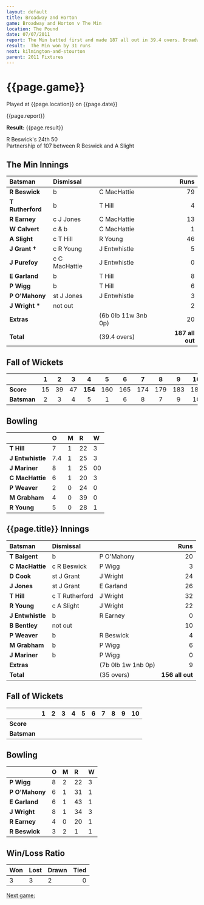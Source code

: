 ```yaml
---
layout: default
title: Broadway and Horton
game: Broadway and Horton v The Min
location: The Pound
date: 07/07/2011
report: The Min batted first and made 187 all out in 39.4 overs. Broadway and Horton replied with 156 all out in 35 overs
result:  The Min won by 31 runs
next: kilmington-and-stourton
parent: 2011 Fixtures
---
```


# {{page.game}}

Played at {{page.location}} on {{page.date}}

{{page.report}}

**Result:** {{page.result}}

R Beswick's 24th 50<br />
Partnership of 107 between R Beswick and A Slight

## The Min Innings

| Batsman | Dismissal |  | Runs |
|:---|:---|---|---:|
| **R Beswick** | b | C MacHattie | 79 |
| **T Rutherford** | b | T Hill | 4 |
| **R Earney** | c J Jones | C MacHattie | 13 |
| **W Calvert** | c & b | C MacHattie | 1 |
| **A Slight** | c T Hill | R Young | 46 |
| **J Grant &#8224;** | c R Young | J Entwhistle | 5 |
| **J Purefoy** | c C MacHattie | J Entwhistle | 0 |
| **E Garland** | b | T Hill | 8 |
| **P Wigg** | b | T Hill | 6 |
| **P O'Mahony** | st J Jones | J Entwhistle | 3 |
| **J Wright &#42;** | not out |  | 2 |
| **Extras** | | (6b 0lb 11w 3nb 0p) | 20 |
| **Total** | | (39.4  overs) | **187 all out** |

## Fall of Wickets

| | 1 | 2 | 3 | 4 | 5 | 6 | 7 | 8 | 9 | 10 |
|---|:---:|:---:|:---:|:---:|:---:|:---:|:---:|:---:|:---:|:---:|
| **Score** | 15 | 39 | 47 | **154** | 160 | 165 | 174 | 179 | 183 | 187 |
| **Batsman** | 2 | 3 | 4 | 5 | 1 | 6 | 8 | 7 | 9 | 10 |

## Bowling

| | O | M | R | W |
|---|:---|:---|:---|:---|
| **T Hill** | 7 | 1 | 22 | 3 |
| **J Entwhistle** | 7.4 | 1 | 25 | 3 |
| **J Mariner** | 8 | 1 | 25 | 00|
| **C MacHattie** | 6 | 1 | 20 | 3 |
| **P Weaver** | 2 | 0 | 24 | 0 |
| **M Grabham** | 4 | 0 | 39 | 0 |
| **R Young** | 5 | 0 | 28 | 1 |

## {{page.title}} Innings

| Batsman | Dismissal |  | Runs |
|:---|:---|---|---:|
| **T Baigent** | b | P O'Mahony | 20 |
| **C MacHattie** | c R Beswick | P Wigg | 3 |
| **D Cook** | st J Grant | J Wright | 24 |
| **J Jones** | st J Grant | E Garland | 26 |
| **T Hill** | c T Rutherford | J Wright | 32 |
| **R Young** | c A Slight | J Wright | 22 |
| **J Entwhistle** | b | R Earney | 0 |
| **B Bentley** | not out |  | 10 |
| **P Weaver** | b | R Beswick | 4 |
| **M Grabham** | b | P Wigg | 6 |
| **J Mariner** | b | P Wigg | 0 |
| **Extras** | | (7b 0lb 1w 1nb 0p) | 9 |
| **Total** | | (35 overs) | **156 all out** |

## Fall of Wickets

| | 1 | 2 | 3 | 4 | 5 | 6 | 7 | 8 | 9 | 10 |
|---|:---:|:---:|:---:|:---:|:---:|:---:|:---:|:---:|:---:|:---:|
| **Score** |  |  |  |  |  |  |  |  |  |  |
| **Batsman** |  |  |  |  |  |  |  |  |  |  |

## Bowling

| | O | M | R | W |
|---|:---|:---|:---|:---|
| **P Wigg** | 8 | 2 | 22 | 3 |
| **P O'Mahony** | 6 | 1 | 31 | 1 |
| **E Garland** | 6 | 1 | 43 | 1 |
| **J Wright** | 8 | 1 | 34 | 3 |
| **R Earney** | 4 | 0 | 20 | 1 |
| **R Beswick** | 3 | 2 | 1 | 1 |

## Win/Loss Ratio

| Won | Lost | Drawn | Tied |
|:---|:---|:---|---:|
| 3 | 3 | 2 | 0 |

[Next game:]({{page.next}})